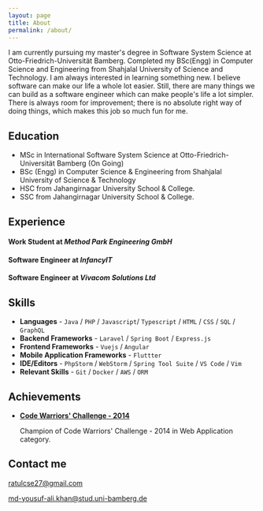 ```yaml
---
layout: page
title: About
permalink: /about/
---
```


I am currently pursuing my master's degree in Software System Science at Otto-Friedrich-Universität Bamberg. Completed my BSc(Engg) in Computer Science and Engineering from Shahjalal University of Science and Technology. I am always interested in learning something new. I believe software can make our life a whole lot easier. Still, there are many things we can build as a software engineer which can make people's life a lot simpler. There is always room for improvement; there is no absolute right way of doing things, which makes this job so much fun for me.

## Education

* MSc in International Software System Science at Otto-Friedrich-Universität Bamberg (On Going)
* BSc (Engg) in Computer Science & Engineering from Shahjalal University of Science & Technology
* HSC from Jahangirnagar University School & College.
* SSC from Jahangirnagar University School & College.


## Experience

#### Work Student at *Method Park Engineering GmbH*

#### Software Engineer at *InfancyIT*

#### Software Engineer at *Vivacom Solutions Ltd*


## Skills

* **Languages** - `Java` / `PHP` / `Javascript`/ `Typescript` / `HTML` / `CSS` / `SQL` / `GraphQL`
* **Backend Frameworks** - `Laravel` / `Spring Boot` / `Express.js`
* **Frontend Frameworks** - `Vuejs` / `Angular`
* **Mobile Application Frameworks** - `Fluttter` 
* **IDE/Editors** - `PhpStorm` / `WebStorm` / `Spring Tool Suite` / `VS Code` / `Vim`
* **Relevant Skills** - `Git` / `Docker` / `AWS` / `ORM`
    
## Achievements


* [**Code Warriors' Challenge - 2014**](#) 
   
   Champion of Code Warriors' Challenge - 2014 in Web Application category.


## Contact me

[ratulcse27@gmail.com](mailto:ratulcse27@gmail.com)

[md-yousuf-ali.khan@stud.uni-bamberg.de](mailto:md-yousuf-ali.khan@stud.uni-bamberg.de)
